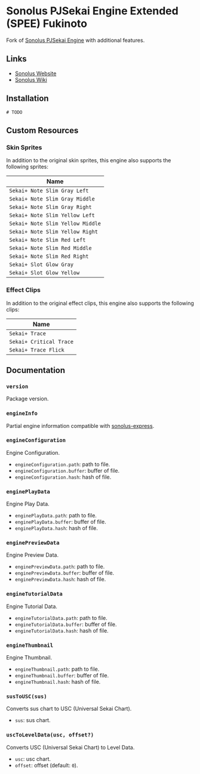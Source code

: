 # Sonolus PJSekai Engine Extended (SPEE) Fukinoto

Fork of [Sonolus PJSekai Engine](https://github.com/NonSpicyBurrito/sonolus-pjsekai-engine) with additional features.

## Links

-   [Sonolus Website](https://sonolus.com)
-   [Sonolus Wiki](https://github.com/NonSpicyBurrito/sonolus-wiki)

## Installation

```
# TODO
```

## Custom Resources

### Skin Sprites

In addition to the original skin sprites, this engine also supports the following sprites:

| Name                                     |
| ---------------------------------------- |
| `Sekai+ Note Slim Gray Left`             |
| `Sekai+ Note Slim Gray Middle`           |
| `Sekai+ Note Slim Gray Right`            |
| `Sekai+ Note Slim Yellow Left`           |
| `Sekai+ Note Slim Yellow Middle`         |
| `Sekai+ Note Slim Yellow Right`          |
| `Sekai+ Note Slim Red Left`              |
| `Sekai+ Note Slim Red Middle`            |
| `Sekai+ Note Slim Red Right`             |
| `Sekai+ Slot Glow Gray`                  |
| `Sekai+ Slot Glow Yellow`                |

### Effect Clips

In addition to the original effect clips, this engine also supports the following clips:

| Name                                     |
| ---------------------------------------- |
| `Sekai+ Trace`                           |
| `Sekai+ Critical Trace`                  |
| `Sekai+ Trace Flick`                     |

## Documentation

### `version`

Package version.

### `engineInfo`

Partial engine information compatible with [sonolus-express](https://github.com/NonSpicyBurrito/sonolus-express).

### `engineConfiguration`

Engine Configuration.

-   `engineConfiguration.path`: path to file.
-   `engineConfiguration.buffer`: buffer of file.
-   `engineConfiguration.hash`: hash of file.

### `enginePlayData`

Engine Play Data.

-   `enginePlayData.path`: path to file.
-   `enginePlayData.buffer`: buffer of file.
-   `enginePlayData.hash`: hash of file.

### `enginePreviewData`

Engine Preview Data.

-   `enginePreviewData.path`: path to file.
-   `enginePreviewData.buffer`: buffer of file.
-   `enginePreviewData.hash`: hash of file.

### `engineTutorialData`

Engine Tutorial Data.

-   `engineTutorialData.path`: path to file.
-   `engineTutorialData.buffer`: buffer of file.
-   `engineTutorialData.hash`: hash of file.

### `engineThumbnail`

Engine Thumbnail.

-   `engineThumbnail.path`: path to file.
-   `engineThumbnail.buffer`: buffer of file.
-   `engineThumbnail.hash`: hash of file.

### `susToUSC(sus)`

Converts sus chart to USC (Universal Sekai Chart).

-   `sus`: sus chart.

### `uscToLevelData(usc, offset?)`

Converts USC (Universal Sekai Chart) to Level Data.

-   `usc`: usc chart.
-   `offset`: offset (default: `0`).
